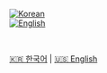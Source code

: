 [![Korean](https://img.shields.io/badge/README-한국어-blue)](./README.kr.md)  
[![English](https://img.shields.io/badge/README-English-black)](./README.en.md)

<br>

<p align="left">
  <a href="./README.kr.md">🇰🇷 한국어</a> |
  <a href="./README.en.md">🇺🇸 English</a>
</p>
